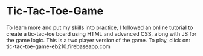 # Tic-Tac-Toe-Game
To learn more and put my skills into practice, I followed an online tutorial to create a tic-tac-toe board using HTML and advanced CSS, along with JS for the game logic. This is a two player version of the game. To play, click on: tic-tac-toe-game-eb210.firebaseapp.com

